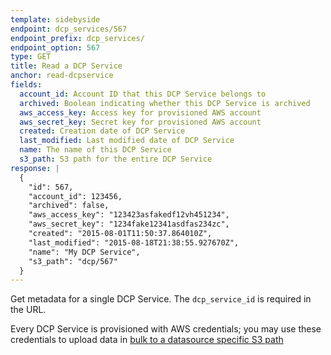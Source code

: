 ```yaml
---
template: sidebyside
endpoint: dcp_services/567
endpoint_prefix: dcp_services/
endpoint_option: 567
type: GET
title: Read a DCP Service
anchor: read-dcpservice
fields:
  account_id: Account ID that this DCP Service belongs to
  archived: Boolean indicating whether this DCP Service is archived
  aws_access_key: Access key for provisioned AWS account
  aws_secret_key: Secret key for provisioned AWS account
  created: Creation date of DCP Service
  last_modified: Last modified date of DCP Service
  name: The name of this DCP Service
  s3_path: S3 path for the entire DCP Service
response: |
  {
    "id": 567,
    "account_id": 123456,
    "archived": false,
    "aws_access_key": "123423asfakedf12vh451234",
    "aws_secret_key": "1234fake12341asdfas234zc",
    "created": "2015-08-01T11:50:37.864010Z",
    "last_modified": "2015-08-18T21:38:55.927670Z",
    "name": "My DCP Service",
    "s3_path": "dcp/567"
  }
---
```


Get metadata for a single DCP Service.  The `dcp_service_id` is required in the URL.

Every DCP Service is provisioned with AWS credentials; you may use these
credentials to upload data in [bulk to a datasource specific S3 path](/rest/customer_profiles#bulk)
